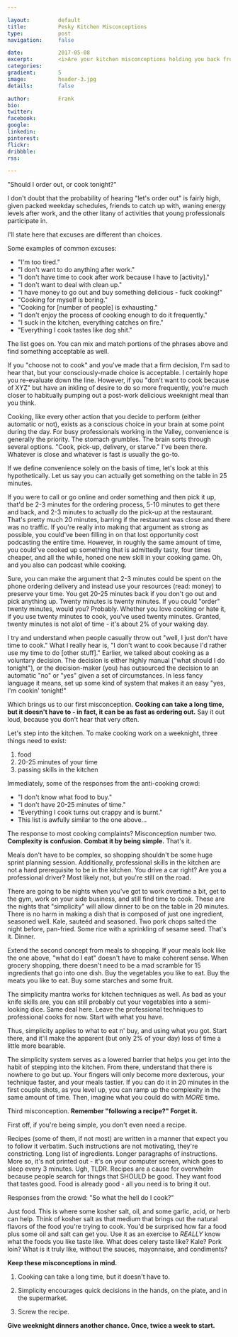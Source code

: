 ```yaml
---

layout:			default
title:  		Pesky Kitchen Misconceptions
type:			post
navigation: 	false

date:   		2017-05-08
excerpt: 		<i>Are your kitchen misconceptions holding you back from a quick delicious dinner?</i>
categories:		
gradient: 		5
image: 			header-3.jpg
details:		false

author: 		Frank
bio: 			
twitter: 		
facebook: 		
google: 		
linkedin: 		
pinterest: 		
flickr: 		
dribbble: 		
rss: 			

---
```


"Should I order out, or cook tonight?"

I don't doubt that the probability of hearing "let's order out" is fairly high, given packed weekday schedules, friends to catch up with, waning energy levels after work, and the other litany of activities that young professionals participate in.

I'll state here that excuses are different than choices.

Some examples of common excuses:

* "I'm too tired."
* "I don't want to do anything after work."
* "I don't have time to cook after work because I have to [activity]."
* "I don't want to deal with clean up."
* "I have money to go out and buy something delicious - fuck cooking!"
* "Cooking for myself is boring."
* "Cooking for [number of people] is exhausting."
* "I don't enjoy the process of cooking enough to do it frequently."
* "I suck in the kitchen, everything catches on fire."
* "Everything I cook tastes like dog shit."

The list goes on. You can mix and match portions of the phrases above and find something acceptable as well.

If you "choose not to cook" and you've made that a firm decision, I'm sad to hear that, but your consciously-made choice is acceptable. I certainly hope you re-evaluate down the line. However, if you "don't want to cook because of XYZ" but have an inkling of desire to do so more frequently, you're much closer to habitually pumping out a post-work delicious weeknight meal than you think.

Cooking, like every other action that you decide to perform (either automatic or not), exists as a conscious choice in your brain at some point during the day. For busy professionals working in the Valley, convenience is generally the priority. The stomach grumbles. The brain sorts through several options. "Cook, pick-up, delivery, or starve." I've been there. Whatever is close and whatever is fast is usually the go-to. 

If we define convenience solely on the basis of time, let's look at this hypothetically. Let us say you can actually get something on the table in 25 minutes.

If you were to call or go online and order something and then pick it up, that'd be 2-3 minutes for the ordering process, 5-10 minutes to get there and back, and 2-3 minutes to actually do the pick-up at the restaurant. That's pretty much 20 minutes, barring if the restaurant was close and there was no traffic. If you're really into making that argument as strong as possible, you could've been filling in on that lost opportunity cost podcasting the entire time. However, in roughly the same amount of time, you could've cooked up something that is admittedly tasty, four times cheaper, and all the while, honed one new skill in your cooking game. Oh, and you also can podcast while cooking.

Sure, you can make the argument that 2-3 minutes could be spent on the phone ordering delivery and instead use your resources (read: money) to preserve your time. You get 20-25 minutes back if you don't go out and pick anything up. Twenty minutes is twenty minutes. If you could "order" twenty minutes, would you? Probably. Whether you love cooking or hate it, if you use twenty minutes to cook, you've used twenty minutes. Granted, twenty minutes is not alot of time - it's about 2% of your waking day.

I try and understand when people casually throw out "well, I just don't have time to cook." What I really hear is, "I don't want to cook because I'd rather use my time to do [other stuff]." Earlier, we talked about cooking as a voluntary decision. The decision is either highly manual ("what should I do tonight"), or the decision-maker (you) has outsourced the decision to an automatic "no" or "yes" given a set of circumstances. In less fancy language it means, set up some kind of system that makes it an easy "yes, I'm cookin' tonight!"

Which brings us to our first misconception. **Cooking can take a long time, but it doesn't have to - in fact, it can be as fast as ordering out.** Say it out loud, because you don't hear that very often.

Let's step into the kitchen. To make cooking work on a weeknight, three things need to exist: 

1. food
2. 20-25 minutes of your time
3. passing skills in the kitchen

Immediately, some of the responses from the anti-cooking crowd:

* "I don't know what food to buy."
* "I don't have 20-25 minutes of time."
* "Everything I cook turns out crappy and is burnt."
* This list is awfully similar to the one above...

The response to most cooking complaints? Misconception number two. **Complexity is confusion. Combat it by being simple.** That's it.

Meals don't have to be complex, so shopping shouldn't be some huge sprint planning session. Additionally, professional skills in the kitchen are not a hard prerequisite to be in the kitchen. You drive a car right? Are you a professional driver? Most likely not, but you're still on the road.

There are going to be nights when you've got to work overtime a bit, get to the gym, work on your side business, and still find time to cook. These are the nights that "simplicity" will allow dinner to be on the table in 20 minutes. There is no harm in making a dish that is composed of just one ingredient, seasoned well. Kale, sauteéd and seasoned. Two pork chops salted the night before, pan-fried. Some rice with a sprinkling of sesame seed. That's it. Dinner.

Extend the second concept from meals to shopping. If your meals look like the one above, "what do I eat" doesn't have to make coherent sense. When grocery shopping, there doesn't need to be a mad scramble for 15 ingredients that go into one dish. Buy the vegetables you like to eat. Buy the meats you like to eat. Buy some starches and some fruit.

The simplicity mantra works for kitchen techniques as well. As bad as your knife skills are, you can still probably cut your vegetables into a semi-looking dice. Same deal here. Leave the professional techniques to professional cooks for now. Start with what you have. 

Thus, simplicity applies to what to eat n' buy, and using what you got. Start there, and it'll make the apparent (but only 2% of your day) loss of time a little more bearable. 

The simplicity system serves as a lowered barrier that helps you get into the habit of stepping into the kitchen. From there, understand that there is nowhere to go but up. Your fingers will only become more dexterous, your technique faster, and your meals tastier. If you can do it in 20 minutes in the first couple shots, as you level up, you can ramp up the complexity in the same amount of time. Then, imagine what you could do with *MORE* time.

Third misconception. **Remember "following a recipe?" Forget it.** 

First off, if you're being simple, you don't even need a recipe. 

Recipes (some of them, if not most) are written in a manner that expect you to follow it verbatim. Such instructions are not motivating, they're constricting. Long list of ingredients. Longer paragraphs of instructions. More so, it's not printed out - it's on your computer screen, which goes to sleep every 3 minutes. Ugh, TLDR. Recipes are a cause for overwhelm because people search for things that SHOULD be good. They want food that tastes good. Food is already good - all you need is to bring it out.

Responses from the crowd: "So what the hell do I cook?"

Just food. This is where some kosher salt, oil, and some garlic, acid, or herb can help. Think of kosher salt as that medium that brings out the natural flavors of the food you're trying to cook. You'd be surprised how far a food plus some oil and salt can get you. Use it as an exercise to *REALLY* know what the foods you like taste like. What does celery taste like? Kale? Pork loin? What is it truly like, without the sauces, mayonnaise, and condiments?

**Keep these misconceptions in mind.**

1. Cooking can take a long time, but it doesn't have to.

2. Simplicity encourages quick decisions in the hands, on the plate, and in the supermarket.

3. Screw the recipe. 

**Give weeknight dinners another chance. Once, twice a week to start.**